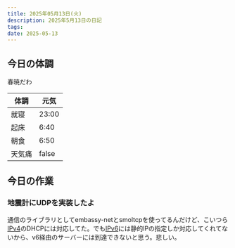 ```yaml
---
title: 2025年05月13日(火)
description: 2025年5月13日の日記
tags: 
date: 2025-05-13
---
```


## 今日の体調
春暁だわ

| 体調  | 元気    |
| --- | ----- |
| 就寝  | 23:00 |
| 起床  | 6:40  |
| 朝食  | 6:50  |
| 天気痛 | false |

## 今日の作業
### 地震計にUDPを実装したよ
通信のライブラリとしてembassy-netとsmoltcpを使ってるんだけど、こいつら[IPv4](../../develop/Knowledge/internet/protocol/IPアドレス.md#IPv4)のDHCPには対応してた。でも[IPv6](../../develop/Knowledge/internet/protocol/IPアドレス.md#IPv6)には静的IPの指定しか対応してくれてないから、v6経由のサーバーには到達できないと思う。悲しい。
